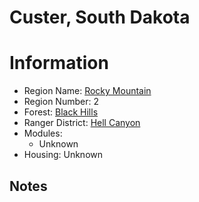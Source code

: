 
Custer, South Dakota
====================
  
# Information  
* Region Name: [Rocky Mountain]()  
* Region Number: 2  
* Forest: [Black Hills](http://www.fs.usda.gov/blackhills)  
* Ranger District: [Hell Canyon]()  
* Modules:  
  - Unknown  
* Housing: Unknown  
  
## Notes

